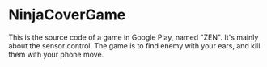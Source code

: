 # NinjaCoverGame
This is the source code of a game in Google Play, named "ZEN". It's mainly about the sensor control. 
The game is to find enemy with your ears, and kill them with your phone move.
